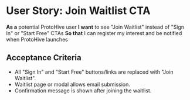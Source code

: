 # User Story: Join Waitlist CTA

**As a** potential ProtoHive user
**I want** to see "Join Waitlist" instead of "Sign In" or "Start Free" CTAs
**So that** I can register my interest and be notified when ProtoHive launches

## Acceptance Criteria
- All "Sign In" and "Start Free" buttons/links are replaced with "Join Waitlist".
- Waitlist page or modal allows email submission.
- Confirmation message is shown after joining the waitlist.
